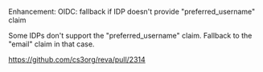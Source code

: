 Enhancement: OIDC: fallback if IDP doesn't provide "preferred_username" claim

Some IDPs don't support the "preferred_username" claim.  Fallback to the
"email" claim in that case.

https://github.com/cs3org/reva/pull/2314
